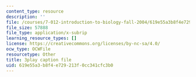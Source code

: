 ```yaml
---
content_type: resource
description: ''
file: /courses/7-012-introduction-to-biology-fall-2004/619e55a3b8f4e729213f0cc341cfc3b0_Rqs_zVh5sr8.srt
file_size: 57888
file_type: application/x-subrip
learning_resource_types: []
license: https://creativecommons.org/licenses/by-nc-sa/4.0/
ocw_type: OCWFile
resourcetype: Other
title: 3play caption file
uid: 619e55a3-b8f4-e729-213f-0cc341cfc3b0
---
```

